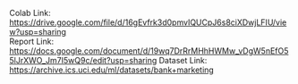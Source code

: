 Colab Link: https://drive.google.com/file/d/16gEvfrk3d0pmvIQUCpJ6s8ciXDwjLFIU/view?usp=sharing    
Report Link: https://docs.google.com/document/d/19wq7DrRrMHhHWMw_vDgW5nEfO55lJrXWO_Jm7I5wQ9c/edit?usp=sharing
Dataset Link: https://archive.ics.uci.edu/ml/datasets/bank+marketing    
